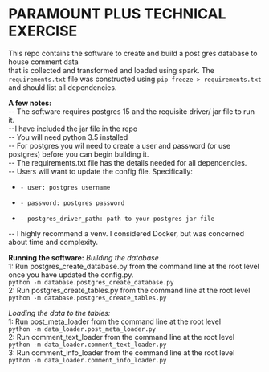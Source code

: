 # **PARAMOUNT PLUS TECHNICAL EXERCISE**

This repo contains the software to create and build a post gres database to house comment data\
that is collected and transformed and loaded using spark.  The `requirements.txt` file
was constructed using `pip freeze > requirements.txt` and should list all dependencies.

**A few notes:**\
-- The software requires postgres 15 and the requisite driver/ jar file to run it.\
    --I have included the jar file in the repo\
-- You will need python 3.5 installed\
-- For postgres you wil need to create a user and password (or use postgres) before you
can begin building it.\
-- The requirements.txt file has the details needed for all dependencies.\
-- Users will want to update the config file.  Specifically:
*     - user: postgres username
*     - password: postgres password
*     - postgres_driver_path: path to your postgres jar file
-- I highly recommend a venv.  I considered Docker, but was concerned about time and complexity.

**Running the software:**
_Building the database_\
1:  Run postgres_create_database.py from the command line at the root level once you
 have updated the config.py.\
    `python -m database.postgres_create_database.py`\
2:  Run postgres_create_tables.py from the command line at the root level\
    `python -m database.postgres_create_tables.py`

_Loading the data to the tables:_\
1: Run post_meta_loader from the command line at the root level\
    `python -m data_loader.post_meta_loader.py`\
2: Run comment_text_loader from the command line at the root level\
    `python -m data_loader.comment_text_loader.py`\
3: Run comment_info_loader from the command line at the root level\
    `python -m data_loader.comment_info_loader.py`

